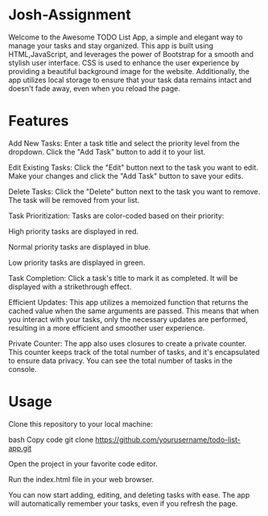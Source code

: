 # Josh-Assignment
Welcome to the Awesome TODO List App, a simple and elegant way to manage your tasks and stay organized. This app is built using HTML,JavaScript, and leverages the power of Bootstrap for a smooth and stylish user interface. CSS is used to enhance the user experience by providing a beautiful background image for the website. Additionally, the app utilizes local storage to ensure that your task data remains intact and doesn't fade away, even when you reload the page.

# Features
Add New Tasks: Enter a task title and select the priority level from the dropdown. Click the "Add Task" button to add it to your list.

Edit Existing Tasks: Click the "Edit" button next to the task you want to edit. Make your changes and click the "Add Task" button to save your edits.

Delete Tasks: Click the "Delete" button next to the task you want to remove. The task will be removed from your list.

Task Prioritization: Tasks are color-coded based on their priority:

High priority tasks are displayed in red.

Normal priority tasks are displayed in blue.

Low priority tasks are displayed in green.

Task Completion: Click a task's title to mark it as completed. It will be displayed with a strikethrough effect.

Efficient Updates: This app utilizes a memoized function that returns the cached value when the same arguments are passed. This means that when you interact with your tasks, only the necessary updates are performed, resulting in a more efficient and smoother user experience.

Private Counter: The app also uses closures to create a private counter. This counter keeps track of the total number of tasks, and it's encapsulated to ensure data privacy. You can see the total number of tasks in the console.

# Usage
Clone this repository to your local machine:

bash
Copy code
git clone https://github.com/yourusername/todo-list-app.git

Open the project in your favorite code editor.

Run the index.html file in your web browser.

You can now start adding, editing, and deleting tasks with ease. The app will automatically remember your tasks, even if you refresh the page.
